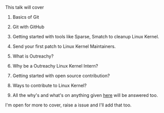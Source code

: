 This talk will cover

1. Basics of Git

2. Git with GitHub

3. Getting started with tools like Sparse, Smatch to cleanup Linux Kernel.

4. Send your first patch to Linux Kernel Maintainers.

5. What is Outreachy?

6. Why be a Outreachy Linux Kernel Intern?

7. Getting started with open source contribution?

8. Ways to contribute to Linux Kernel?

9. All the why's and what's on anything given [here](https://github.com/tapasweni-pathak/Talks-and-Workshops/blob/master/Linux-Kernel-IGIT/Setup-Instructions.md) will be answered too.



I'm open for more to cover, raise a issue and I'll add that too.
